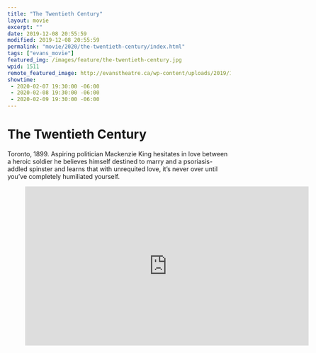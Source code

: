 ```yaml
---
title: "The Twentieth Century"
layout: movie
excerpt: ""
date: 2019-12-08 20:55:59
modified: 2019-12-08 20:55:59
permalink: "movie/2020/the-twentieth-century/index.html"
tags: ["evans_movie"]
featured_img: /images/feature/the-twentieth-century.jpg
wpid: 1511
remote_featured_image: http://evanstheatre.ca/wp-content/uploads/2019/12/the-twentieth-century.jpg
showtime: 
 - 2020-02-07 19:30:00 -06:00
 - 2020-02-08 19:30:00 -06:00
 - 2020-02-09 19:30:00 -06:00
---
```


# The Twentieth Century

Toronto, 1899. Aspiring politician Mackenzie King hesitates in love between a heroic soldier he believes himself destined to marry and a psoriasis-addled spinster and learns that with unrequited love, it’s never over until you’ve completely humiliated yourself.

<figure class="wp-block-embed-youtube wp-block-embed is-type-video is-provider-youtube wp-embed-aspect-16-9 wp-has-aspect-ratio"><div class="wp-block-embed__wrapper"><span class="embed-youtube" style="text-align:center; display: block;"><iframe allowfullscreen="true" class="youtube-player" height="360" loading="lazy" sandbox="allow-scripts allow-same-origin allow-popups allow-presentation" src="https://www.youtube.com/embed/mE3dzCpFGWI?version=3&rel=1&showsearch=0&showinfo=1&iv_load_policy=1&fs=1&hl=en-US&autohide=2&wmode=transparent" style="border:0;" width="640"></iframe></span></div></figure>